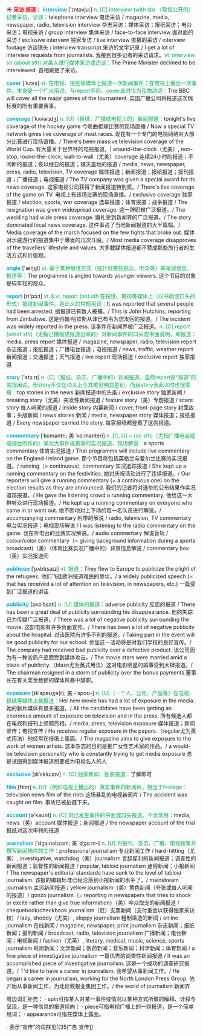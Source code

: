 ☀ <font color="red">**采访 报道：**</font>
<font color="sky blue">**interview**</font> ['ɪntəvju:] 
<font color="#00b050">n. [C] interview (with sb) （常指公开的）记者采访，访谈：</font>telephone interview 电话采访 / magazine, media, newspaper, radio, television interview 杂志采访；媒体采访；报纸采访；电台采访；电视采访 / group interview 集体采访 / face-to-face interview 面对面的采访 / exclusive interview 独家专访 / live interview 直播的采访 / interview footage 访谈镜头 / interview transcript 采访的文字记录 / I get a lot of interview requests from journalists. 我接到很多记者的采访请求。<font color="#00b050">vt. interview sb (about sth) 对某人进行媒体采访或访谈：</font>The Prime Minister declined to be interviewed. 首相婉拒了采访。

<font color="sky blue">**cover**</font> ['kʌvə] 
<font color="#00b050">vt. 在电视、报纸等媒体上报道一次新闻事件；在电视上播出一次事件。本身是一个广义用词，与report不同，cover此时仅为及物动词：</font>The BBC will cover all the major games of the tournament. 英国广播公司将报道这次锦标赛的所有重要赛事。
           
<font color="sky blue">**coverage**</font> [ˈkʌvərɪdʒ]
<font color="#00b050">n. [U]（报纸、广播或电视上的）新闻报道：</font>tonight's live coverage of the hockey game 今晚曲棍球比赛的现场直播 / Now a special TV network gives live coverage of most races. 现在有一个专门的电视网络对大部分比赛进行现场直播。/ There's been massive television coverage of the World Cup. 有大量关于世界杯的电视报道。| around-the-clock（尤美）, non-stop, round-the-clock, wall-to-wall（尤美）coverage 连续24小时的报道；不间断的报道；夜以继日的报道；铺天盖地的报道 / media, news, newspaper, press, radio, television, TV coverage 媒体报道；新闻报道；报纸报道；报刊报道；广播报道；电视报道 / The TV company was given a special award for its news coverage. 这家电视公司获得了新闻报道特别奖。/ There's live coverage of the game on TV. 电视上有该场比赛的现场直播。/ exclusive coverage 独家报道 / election, sports, war coverage 选举报道；体育报道；战争报道 / The resignation was given widespread coverage. 这一辞职被广泛报道。/ The wedding had wide press coverage. 婚礼受到新闻界的广泛报道。/ The story dominated local news coverage. 这件事占了当地新闻报道的大半篇幅。/ Media coverage of the march focused on the few fights that broke out. 媒体对示威游行的报道集中于爆发的几次斗殴。/ Most media coverage disapproves of the travellers' lifestyle and values. 大多数媒体报道都不赞成那些旅行者的生活方式和价值观。

<font color="sky blue">**angle**</font> ['æŋɡl] 
<font color="#00b050">vt. 基于某种思维方式（或针对某些观众、听众等）来呈现信息、报道等：</font>The programme is angled towards younger viewers. 这个节目的对象是较年轻的观众。

<font color="sky blue">**report**</font> [rɪ'pɔ:t] 
<font color="#00b050">vt.＆vi. report (on) sth 在报纸、电视等媒体上（以书面或口头的形式）报道新闻事件。是此义的常规用词：</font>It was reported that several people had been arrested. 据报道已有数人被捕。/ This is John Hutchins, reporting from Zimbabwe. 这是约翰·哈钦斯从津巴布韦为您发回的报道。/ The incident was widely reported in the press. 该事件在新闻界被广泛报道。<font color="#00b050">n. [C] report (on/of sth)（尤指已播报或报道出来的）对新闻事件的口头或书面说明，即报道：</font>media, press report 媒体报道 / magazine, newspaper, radio, television report 杂志报道；报纸报道；广播电台报道；电视报道 / news, traffic, weather report 新闻报道；交通报道；天气报道 / live report 现场报道 / exclusive report 独家报道

<font color="sky blue">**story**</font> ['stɔ:rɪ] 
<font color="#00b050">n. [C]（报纸、杂志、广播中的）新闻报道，虽然report是“报道”的常规用词，但story不仅在词义上与其难见明显差别，而且story表此义时也很常用：</font>top stories in the news 新闻报道中的头条 / exclusive story 独家新闻 / breaking story（尤美）突发性新闻报道 / feature story（美）专题报道 / scare story 耸人听闻的报道 / inside story 内幕新闻 / cover, front-page story 封面故事；头版新闻 / news stories 新闻 / media, newspaper story 媒体报道；报纸报道 / Every newspaper carried the story. 每家报纸都登载了这则报道。

<font color="sky blue">**commentary**</font> [ˈkɒməntri; 美 ˈkɑ:mənteri]
<font color="#00b050">n. [C, U] ~ (on sth)（尤指广播电台或电视台所作的）某次大事件或赛事的实况报道、现场解说：</font>a sports commentary 体育实况报道 / That programme will include live commentary on the England-Ireland game. 那个节目将包括英格兰与爱尔兰比赛的实况报道。/ running（= continuous）commentary 实况追踪报道 / She kept up a running commentary on the festivities. 她对庆祝活动进行了连续报道。/ Our reporters will give a running commentary (= a continuous one) on the election results as they are announced. 我们的记者将对选举的公布结果作实况追踪报道。/ He gave the listening crowd a running commentary. 他给这一大群听众进行现场报道。/ He kept up a running commentary on everyone who came in or went out. 他不断地对上下场的每一名队员进行解说。/ accompanying commentary 附带的解说 / radio, television, TV commentary 电台实况报道；电视现场解说 / I was listening to the radio commentary on the game. 我在听电台的比赛实况解说。/ audio commentary 解说音轨 / colour/color commentary（= giving background information during a sports broadcast)（美）（体育比赛实况广播中的）背景信息解说 / commentary box（英）实况报道间

<font color="sky blue">**publicize**</font> [ˈpʌblɪsaɪz]
<font color="#00b050">vt. 报道：</font>They flew to Europe to publicize the plight of the refugees. 他们飞往欧洲报道难民的惨状。/ a widely publicized speech (= that has received a lot of attention on television, in newspapers, etc.) 一篇受到广泛报道的讲话
          
<font color="sky blue">**publicity**</font> [pʌbˈlɪsəti]
<font color="#00b050">n. [U] 媒体的报道：</font>adverse publicity 反面的报道 / There has been a great deal of publicity surrounding his disappearance. 他的失踪已为传媒广泛报道。/ There was a lot of negative publicity surrounding the movie. 这部电影有许多负面宣传。/ There has been a lot of negative publicity about the hospital. 对该医院有许多不利的报道。/ Taking part in the event will be good publicity for our school. 参加这一活动将是对我们学校的良好宣传。/ The company had received bad publicity over a defective product. 该公司因为有一种劣质产品而受到媒体攻击。/ The movie stars were married amid a blaze of publicity.（blaze尤为英式用法）这对电影明星的婚事受到大肆报道。/ The chairman resigned in a storm of publicity over the bonus payments.董事长在有关奖金数额的媒体风暴中辞职。

<font color="sky blue">**exposure**</font> [ɪkˈspəʊʒə(r); 美 -ˈspoʊ-]
<font color="#00b050">n. [U]（一个人、公司、产品等）在电视、报纸等媒体上被报道：</font>Her new movie has had a lot of exposure in the media. 她的新片媒体有很多报道。/ All the candidates have been getting an enormous amount of exposure on television and in the press. 所有候选人都在电视和报刊上频频亮相。/ media, press, television exposure 媒体报道；新闻宣传；电视宣传 / He receives regular exposure in the papers.（regular尤为英式用法）他经常在报纸上露面。/ The magazine aims to give exposure to the work of women artists. 这本杂志的目的是推广女性艺术家的作品。/ a would-be television personality who is constantly trying to get media exposure 总是试图得到媒体报道想要成为电视名人的人

<font color="sky blue">**exclusive**</font> [ɪkˈsklu:sɪv]
<font color="#00b050">n. [C] 独家新闻、独家报道：</font>了解即可

<font color="sky blue">**film**</font> [fɪlm] 
<font color="#00b050">n. [U]（例如电视上播出的）真实事件的新闻片，相当于footage：</font>television news film of the riots 这场暴乱的电视新闻片 / The accident was caught on film. 事故已被拍摄下来。

<font color="sky blue">**account**</font> [ə'kaʊnt] 
<font color="#00b050">n. [C] 对已发生事件的书面或口头报道。不太常用：</font>media, news（美）account 媒体报道；新闻报道 / the newspaper account of the trial 报纸对这次审判的报道
           
<font color="sky blue">**journalism**</font> [ˈdʒɜ:nəlɪzəm; 美 ˈdʒɜ:rn-]
<font color="#00b050">n. [U] 为报刊、杂志、广播、电视搜集并撰写新闻稿件的工作：</font>professional journalism 专业新闻工作 / hard-hitting（尤美）, investigative, watchdog（美）journalism 言辞犀利的新闻报道；调查性的新闻报道；监督性的新闻报道 / popular, tabloid journalism 通俗新闻；小报新闻 / The newspaper's editorial standards have sunk to the level of tabloid journalism. 该报的编辑标准已经沦落到小报新闻的水平了。/ mainstream journalism 主流新闻报道 / yellow journalism（美）黄色新闻（夸张或耸人听闻的报道）/ gonzo journalism（= reporting in newspapers that tries to shock or excite rather than give true information）（美）哗众取宠的新闻报道 / chequebook/checkbook journalism（贬）支票新闻（支付重金以获得独家采访权）/ lazy, shoddy（尤美）, sloppy journalism 粗制滥造的新闻 / online journalism 在线新闻 / magazine, newspaper, print journalism 杂志新闻；报纸新闻；报刊新闻 / broadcast, radio, television journalism 广播新闻；电台新闻；电视新闻 / fashion（尤英）, literary, medical, music, science, sports journalism 时尚新闻；文学新闻；医药新闻；音乐新闻；科学新闻；体育新闻 / a fine piece of investigative journalism 一篇优秀的调查性新闻报道 / It was an accomplished piece of investigative journalism. 这是一个成功的调查研究报道。/ T'd like to have a career in journalism. 我希望从事新闻工作。/ He began a career in journalism, working for the North London Press Group. 他开始从事新闻工作，为北伦敦报业集团工作。/ the world of journalism 新闻界

周边词汇补充：
· spin可指某人对某一事件或情况以某种方式所做的解释、诠释与呈现，是一种信息的报道倾向；
· piece可指电视广播上的一则报道，是一个简单用词；
· appearance可指在媒体上露面。

· 表示“宣传”的词群见[[35广告 宣传]]
